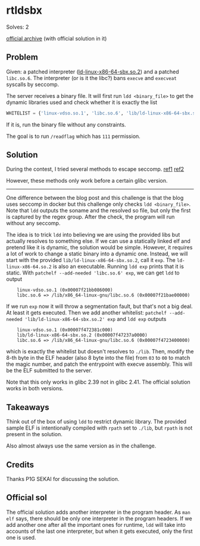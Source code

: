 # rtldsbx

Solves: 2

[official archive](https://github.com/SECCON/SECCON13_final_CTF/tree/main/jail/rtldsbx) (with official solution in it)

## Problem

Given: a patched interpreter ([ld-linux-x86-64-sbx.so.2](https://github.com/SECCON/SECCON13_final_CTF/blob/main/jail/rtldsbx/build/ld-linux-x86-64-sbx.so.2)) and a patched `libc.so.6`. The interpreter (or is it the libc?) bans `execve` and `execveat` syscalls by seccomp.

The server receives a binary file. It will first run `ldd <binary_file>` to get the dynamic libraries used and check whether it is exactly the list

```python
WHITELIST = {'linux-vdso.so.1', 'libc.so.6', 'lib/ld-linux-x86-64-sbx.so.2'}
```

If it is, run the binary file without any constraints.

The goal is to run `/readflag` which has `111` permission.

## Solution

During the contest, I tried several methods to escape seccomp. [ref1](https://blog.ssrf.in/post/bypass-seccomp-with-ptrace/) [ref2](https://ptr-yudai.hatenablog.com/?page=1577875543#pwn-993pts-adult-seccomp)

However, these methods only work before a certain glibc version.

-----

One difference between the blog post and this challenge is that the blog uses seccomp in docker but this challenge only checks `ldd <binary_file>`. Note that `ldd` outputs the soname and the resolved so file, but only the first is captured by the regex group. After the check, the program will run without any seccomp.

The idea is to trick `ldd` into believing we are using the provided libs but actually resolves to something else.  If we can use a statically linked elf and pretend like it is dynamic, the solution would be simple. However, it requires a lot of work to change a static binary into a dynamic one. Instead, we will start with the provided `lib/ld-linux-x86-64-sbx.so.2`, call it `exp`. The `ld-linux-x86-64.so.2` is also an executable. Running `ldd exp` prints that it is static. With `patchelf --add-needed 'libc.so.6' exp`, we can get `ldd` to output

```
	linux-vdso.so.1 (0x00007f21bb086000)
	libc.so.6 => /lib/x86_64-linux-gnu/libc.so.6 (0x00007f21bae00000)
```

If we run `exp` now it will throw a segmentation fault, but that's not a big deal. At least it gets executed. Then we add another whitelist: `patchelf --add-needed 'lib/ld-linux-x86-64-sbx.so.2' exp` and `ldd exp` outputs

```
	linux-vdso.so.1 (0x00007f472381c000)
	lib/ld-linux-x86-64-sbx.so.2 (0x00007f47237a0000)
	libc.so.6 => /lib/x86_64-linux-gnu/libc.so.6 (0x00007f4723400000)
```

which is exactly the whitelist but doesn't resolves to `./lib`. Then, modify the 8-th byte in the ELF header (also 8 byte into the file) from `03` to `00` to match the magic number, and patch the entrypoint with execve assembly. This will be the ELF submitted to the server.

Note that this only works in glibc 2.39 not in glibc 2.41. The official solution works in both versions.

## Takeaways

Think out of the box of using `ldd` to restrict dynamic library. The provided sample ELF is intentionally compiled with `rpath` set to `./lib`, but `rpath` is not present in the solution.

Also almost always use the same version as in the challenge.

## Credits

Thanks P1G SEKAI for discussing the solution.

## Official sol

The official solution adds another interpreter in the program header. As `man elf` says, there should be only one interpreter in the program headers. If we add another one after all the important ones for runtime, `ldd` will take into accounts of the last one interpreter, but when it gets executed, only the first one is used.
